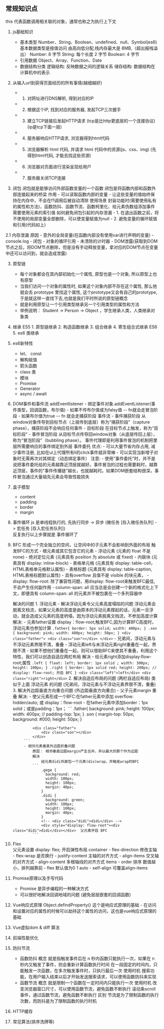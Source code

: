 ## 常规知识点
this
	代表函数调用相关联的对象，通常也称之为执行上下文
1. js基础知识
	- 基本类型
		Number、String、Boolean、undefined、null、Symbol(es6)
		基本数据类型是按值访问 由高向低分配,栈内存最大是 8MB,（超出报栈溢出）
		Number: 8 字节
		String: 每个长度 2 字节
		Boolean: 4 字节
	- 引用数据
		Object、Array、Function、Date
	- 数据结构分类
		逻辑结构: 反映数据之间的逻辑关系
		储存结构: 数据结构在计算机中的表示
	
2. 从输入url到获得页面经历的所有事情(越细越好)
	- 1. 对网址进行DNS解析, 得到对应的IP
	- 2. 根据这个IP, 找到对应的服务器, 发起TCP三次握手
	- 3. 建立TCP链接后发起HTTP请求 (tcp是比http更底层的一个连接协议) (ip是tcp下面一层)
	- 4. 服务器响应HTTP请求, 浏览器得到html代码
	- 5. 浏览器解析 html 代码, 并请求 html 代码中的资源(js、css、img) (先得到html代码, 才能去找这些资源)
	- 6. 浏览器对页面进行渲染呈现给用户
	- 7. 服务器关闭TCP连接
	
2. 闭包
	闭包就是能够访问外部函数变量的一个函数
	闭包是将函数内部和函数外部连接起来的桥梁
	作用
		- 可以读取函数内部的变量
		- 让这些变量的值始终保持在内存中，不会在f1调用后被自动清除
	使用场景
		封装功能时(需要使用私有的属性和方法)，函数防抖、函数节流、函数柯里化、给元素伪数组添加事件需要使用元素的索引值
	如何避免闭包引起的内存泄漏
		- 1. 在退出函数之前，将不使用的局部变量全部删除，可以使变量赋值为null
		- 2. 避免变量的循环赋值和引用(代码如上)
	
2.1 内存泄漏
	原因
		- 意外的全局变量(在函数内部没有使用var进行声明的变量)
		- console.log
		- 闭包
		- 对象的循环引用
		- 未清除的计时器
		- DOM泄露(获取到DOM节点之后，将DOM节点删除，但是没有手动释放变量，拿对应的DOM节点在变量中还可以访问到，就会造成泄露)


3. 原型链
	- 每个对象都会在其内部初始化一个属性, 原型也是一个对象, 所以原型上也有原型
	- 当我们访问一个对象的属性时, 如果这个对象内部不存在这个属性, 那么他就会去 prototype 里找这个属性, 
	这个prototype又会有自己的prototype, 于是就这样一直找下去,也就是我们平时所说的原型链概念
	- 就是利用原型让一个引用类型继承另一个引用类型的属性和方法
	- 举例说明： Student → Person → Object ，学生继承人类，人类继承对象类
4. 继承
	ES5
		1. 原型链继承
		2. 构造函数继承
		3. 组合继承
		4. 寄生组合式继承
	ES6
		5. es6 类继承
5. es6新特性
	- let、 const
	- 解构赋值
	- 箭头函数
	- class 类
	- 模块 
	- Promise
	- Generator
	- async / await
6. DOM事件和事件流
	addEventlistener
		- 绑定事件对象.addEventListener(事件类型，回调函数，布尔值) 
			- 如果不传布尔值或为falsy值 -- fn就会走冒泡阶段
			- 如果布尔值为true -- fn 就会走捕获阶段
	事件流
		- 事件捕获阶段
			从window对象传导到目标节点（上层传到底层）称为“捕获阶段”（capture phase），捕获阶段不会响应任何事件
		- 目标阶段
			在目标节点上触发，称为“目标阶段”
		- 事件冒泡阶段
			从目标节点传导回window对象（从底层传回上层），称为“冒泡阶段”（bubbling phase）。
			事件代理即是利用事件冒泡的机制把里层所需要响应的事件绑定到外层
		事件委托
			优点: 
				- 可以大量节省内存占用, 减少事件注册, 比如在ul上代理所有li的click事件就非常棒
				- 可以实现当新增子对象时无需再次对其绑定（动态绑定事件）
			注意:
				- 使用“事件委托”时，并不是说把事件委托给的元素越靠近顶层就越好。事件冒泡的过程也需要耗时，越靠近顶层，事件的”事件传播链”越长，也就越耗时。如果DOM嵌套结构很深，事件冒泡通过大量祖先元素会导致性能损失
7. 盒子模型
	- content
	- padding
	- border
	- margin
	
8. 事件循环
	js 是单线程执行的, 先执行同步 -> 异步 (微任务 [存入微任务队列] -> 宏任务 [存入宏任务队列])   
	反复执行以上步骤就是 事件循环了
	
9. BFC
	形成一个完全独立的空间，让空间中的子元素不会影响到外面的布局
	触发BFC的方式
		- 根元素或其它包含它的元素
		- 浮动元素 (元素的 float 不是 none)
		- 绝对定位元素 (元素具有 position 为 absolute 或 fixed)
		- 内联块 (元素具有 display: inline-block)
		- 表格单元格 (元素具有 display: table-cell，HTML表格单元格默认属性)
		- 表格标题 (元素具有 display: table-caption, HTML表格标题默认属性)
		- 具有overflow 且值不是 visible 的块元素，
		- display: flow-root:  除了兼容性问题，用display: flow-root来触发BFC最佳,不会产生任何副作用
		- column-span: all 应当总是会创建一个新的格式化上下文，即便具有 column-span: all 的元素并不被包裹在一个多列容器中

	解决的问题
		1. 浮动元素
			- 解决浮动元素令父元素高度塌陷的问题
				浮动元素会脱离文档流，如果父元素的高度是由原本的浮动元素撑起的话，元素一旦浮动，就会造成父元素的高度坍塌，因为浮动元素脱离文档流，不参加高度计算
				解决:
					- 元素father设置 display：flow-root;触发BFC,因为计算BFC高度时，浮动元素也参加计算
				```
					.father{
					  border: 5px solid;
					  width: 400px;
					}
					.son {
					  background: pink;
					  width: 400px;
					  height: 50px;
					}
					<div class="father">
						<div class="son"></div>
					</div>
				```
			- 兄弟间，浮动元素与不浮动元素界限不清，重叠
				- 浮动元素left与未浮动元素right重叠在一起，界限不清
				- 如果不想他们重叠在一起，则可以借助BFC来使其不重叠，利用这个特性，我们可以创造自适应两栏布局
				解决
					- 给元素right添加display:flow-root;属性
				```
					.left {
						float: left;
						border: 1px solid ;
						width: 300px;
						height: 100px;
					}
					.right {
						border: 1px solid red;
						height: 200px;
						// display: flow-root; 开启 BFC
					}
					<div class="left">left</div>
					<div class="right">right</div>
				```
		2. 解决自适应布局的问题 (两栏自适应布局)
			类似于上面 浮动元素 的问题     (兄弟间，浮动元素与不浮动元素界限不清，重叠)
		3. 解决外边距垂直方向重合问题 (外边距垂直方向重合)
			- 父子元素margin 重叠
				解决:
					- 使父元素形成一个BFC:在father元素中添加 overflow: hidden/auto; 或 display：flow-root
					- 在father元素中添加border：1px solid；或是padding：1px；
				```
				.father{
				  background: pink;
				  height: 100px;
				  width: 400px;
				  // padding-top: 1px;
				}
				.son {
				  margin-top: 50px;
				  background: #000;
				  height: 50px;
				}
				
				<div class="father">
					<div class="son"></div>
				</div>	
			```
			- 相邻元素垂直外边距折叠问题
				原因： 相邻垂直边距margin产生合并，并以最大的那个作为边距
				解决
					给元素didi外面包一个元素(div)wrap，并触发wrap的BFC
				```
					.gege {
					  background: red;
					  width: 100px;
					  height: 100px;
					  margin: 40px;
					}
					.didi {
					  background: green;
					  width: 100px;
					  height: 100px;
					  margin: 40px;
					}
					<!-- <div class="didi">didi</div> -->
					<div style="display: flow-root"><div class="didi">didi</div></div>  父元素开启 BFC
				```
				
10. Flex   
	父元素设置 display: flex; 开启弹性布局
		container
			- flex-direction 修改主轴
			- flex-wrap 是否换行
			- justify-content 主轴的对齐方式
			- align-items 交叉轴的对齐方式
			- align-content 多根轴线的对齐方式
		items
			- order 排序 数值越小，排列越靠前
			- flex  默认值为0 1 auto
			- self-align 可覆盖align-items
11. Promise原理以及手写代码
	- Promise 是异步编程的一种解决方式
	- 可以很好地解决回调地域的问题 (避免层层嵌套的回调函数)
12. Vue响应式原理
	Object.defindProperty() 这个是响应式原理的基础
		- 在访问和设置对应的属性的时候可以劫持这个属性的访问，这也是vue响应式原理的基础
13. Vue虚拟dom & diff 算法
14. 前端性能优化
15. 防抖节流
	- 函数防抖
		概念
			就是指触发事件后在 n 秒内函数只能执行一次，如果在 n 秒内又触发了事件，则会重新计算函数执行时间
			在一段固定的时间内，只能触发一次函数，在多次触发事件时，只执行最后一次
		使用时机
			搜索功能，在用户输入结束以后才开始发送搜索请求，可以使用函数防抖来实现
	- 函数节流
		概念
			就是限制一个函数在一定时间内只能执行一次
		使用时机
			改变浏览器窗口尺寸，可以使用函数节流，避免函数不断执行
			滚动条scroll事件，通过函数节流，避免函数不断执行
	区别
		节流是为了限制函数的执行次数，而防抖是为了限制函数的执行时机
16. HTTP缓存
17. 常见算法(排序洗牌等)


























